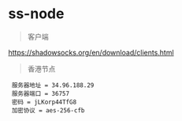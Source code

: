 # ss-node
> 客户端

https://shadowsocks.org/en/download/clients.html

> 香港节点
```
 服务器地址 = 34.96.188.29
 服务器端口 = 36757
 密码 = jLKorp44TfG8
 加密协议 = aes-256-cfb
```
